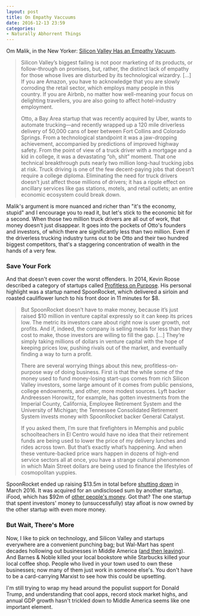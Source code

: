 ```yaml
---
layout: post
title: On Empathy Vaccuums
date: 2016-12-13 23:59
categories: 
- Naturally Abhorrent Things
---
```


Om Malik, in the New Yorker: [Silicon Valley Has an Empathy Vacuum](http://www.newyorker.com/business/currency/silicon-valley-has-an-empathy-vacuum). 

> Silicon Valley’s biggest failing is not poor marketing of its products, or follow-through on promises, but, rather, the distinct lack of empathy for those whose lives are disturbed by its technological wizardry. […] If you are Amazon, you have to acknowledge that you are slowly corroding the retail sector, which employs many people in this country. If you are Airbnb, no matter how well-meaning your focus on delighting travellers, you are also going to affect hotel-industry employment.
> 
> Otto, a Bay Area startup that was recently acquired by Uber, wants to automate trucking—and recently wrapped up a 120 mile driverless delivery of 50,000 cans of beer between Fort Collins and Colorado Springs. From a technological standpoint it was a jaw-dropping achievement, accompanied by predictions of improved highway safety. From the point of view of a truck driver with a mortgage and a kid in college, it was a devastating “oh, shit” moment. That one technical breakthrough puts nearly two million long-haul trucking jobs at risk. Truck driving is one of the few decent-paying jobs that doesn’t require a college diploma. Eliminating the need for truck drivers doesn’t just affect those millions of drivers; it has a ripple effect on ancillary services like gas stations, motels, and retail outlets; an entire economic ecosystem could break down.

Malik's argument is more nuanced and richer than "it's the economy, stupid" and I encourage you to read it, but let's stick to the economic bit for a second. When those two million truck drivers are all out of work, that money doesn't just disappear. It goes into the pockets of Otto's founders and investors, of which there are significantly less than two million. Even if the driverless trucking industry turns out to be Otto and their two hundred biggest competitors, that's a staggering concentration of wealth in the hands of a very few.

### Save Your Fork

And that doesn't even cover the worst offenders. In 2014, Kevin Roose described a category of startups called [Profitless on Purpose](http://nymag.com/daily/intelligencer/2014/04/problem-with-profitless-start-ups.html). His personal highlight was a startup named SpoonRocket, which delivered a sirloin and roasted cauliflower lunch to his front door in 11 minutes for $8. 

> But SpoonRocket doesn’t have to make money, because it’s just raised $10 million in venture capital expressly so it can keep its prices low. The metric its investors care about right now is user growth, not profits. And if, indeed, the company is selling meals for less than they cost to make, those investors are willing to fill the gap. […] They’re simply taking millions of dollars in venture capital with the hope of keeping prices low, pushing rivals out of the market, and eventually finding a way to turn a profit. 
> 
> There are several worrying things about this new, profitless-on-purpose way of doing business. First is that the while some of the money used to fund money-losing start-ups comes from rich Silicon Valley investors, some large amount of it comes from public pensions, college endowments, and other, more modest sources. Lyft backer Andreessen Horowitz, for example, has gotten investments from the Imperial County, California, Employee Retirement System and the University of Michigan; the Tennessee Consolidated Retirement System invests money with SpoonRocket backer General Catalyst. 
> 
> If you asked them, I’m sure that firefighters in Memphis and public schoolteachers in El Centro would have no idea that their retirement funds are being used to lower the price of my delivery lunches and rides across town. But that’s exactly what’s happening. And when these venture-backed price wars happen in dozens of high-end service sectors all at once, you have a strange cultural phenomenon in which Main Street dollars are being used to finance the lifestyles of cosmopolitan yuppies.

SpoonRocket ended up raising $13.5m in total before [shutting down](https://www.crunchbase.com/organization/spoonrocket) in March 2016. It was acquired for an undisclosed sum by another startup, iFood, which has $92m of [other people's money](https://www.crunchbase.com/organization/ifood#/entity). Got that? The one startup that spent investors' money to (unsuccessfully) stay afloat is now owned by the other startup with even more money.

### But Wait, There's More

Now, I like to pick on technology, and Silicon Valley and startups everywhere are a convenient punching bag; but Wal-Mart has spent decades hollowing out businesses in Middle America ([and then leaving](https://medium.com/@peak/the-ghost-stores-of-walmart-47f918f99f9d)). And Barnes & Noble killed your local bookstore while Starbucks killed your local coffee shop. People who lived in your town used to own these businesses; now many of them just work in someone else's. You don't have to be a card-carrying Marxist to see how this could be upsetting.

I'm still trying to wrap my head around the populist support for Donald Trump, and understanding that cool apps, record stock market highs, and annual GDP growth hasn't trickled down to Middle America seems like one important element.
